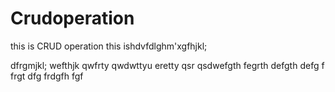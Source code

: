 # Crudoperation
this is CRUD operation
this ishdvfdlghm'xgfhjkl;


dfrgmjkl;
wefthjk
qwfrty
qwdwttyu
eretty
qsr
qsdwefgth
fegrth
defgth
defg
f
frgt
dfg
frdgfh
fgf
